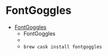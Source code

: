 # FontGoggles
- [FontGoggles](https://fontgoggles.org/)
  -  FontGoggles
  - 
  - `brew cask install fontgoggles`
